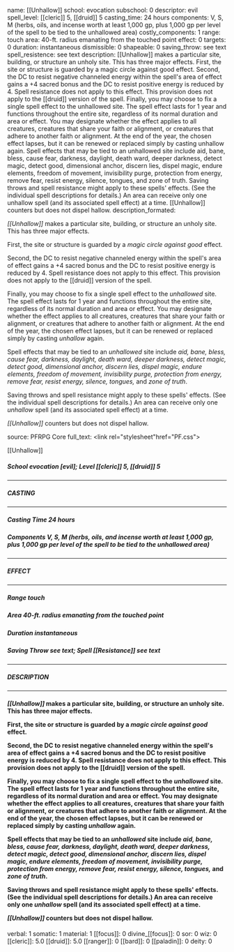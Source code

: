 name: [[Unhallow]]
school: evocation
subschool: 0
descriptor: evil
spell_level: [[cleric]] 5, [[druid]] 5
casting_time: 24 hours
components: V, S, M (herbs, oils, and incense worth at least 1,000 gp, plus 1,000 gp per level of the spell to be tied to the unhallowed area)
costly_components: 1
range: touch
area: 40-ft. radius emanating from the touched point
effect: 0
targets: 0
duration: instantaneous
dismissible: 0
shapeable: 0
saving_throw: see text
spell_resistence: see text
description: [[Unhallow]] makes a particular site, building, or structure an unholy site. This has three major effects.  First, the site or structure is guarded by a magic circle against good effect.  Second, the DC to resist negative channeled energy within the spell's area of effect gains a +4 sacred bonus and the DC to resist positive energy is reduced by 4. Spell resistance does not apply to this effect. This provision does not apply to the [[druid]] version of the spell.  Finally, you may choose to fix a single spell effect to the unhallowed site. The spell effect lasts for 1 year and functions throughout the entire site, regardless of its normal duration and area or effect. You may designate whether the effect applies to all creatures, creatures that share your faith or alignment, or creatures that adhere to another faith or alignment. At the end of the year, the chosen effect lapses, but it can be renewed or replaced simply by casting unhallow again.  Spell effects that may be tied to an unhallowed site include aid, bane, bless, cause fear, darkness, daylight, death ward, deeper darkness, detect magic, detect good, dimensional anchor, discern lies, dispel magic, endure elements, freedom of movement, invisibility purge, protection from energy, remove fear, resist energy, silence, tongues, and zone of truth.  Saving throws and spell resistance might apply to these spells' effects. (See the individual spell descriptions for details.) An area can receive only one unhallow spell (and its associated spell effect) at a time.  [[Unhallow]] counters but does not dispel hallow.
description_formated: <p><i>[[Unhallow]]</i> makes a particular site, building, or structure an unholy site. This has three major effects.</p><p>First, the site or structure is guarded by a <i>magic circle against good</i> effect.</p><p>Second, the DC to resist negative channeled energy within the spell's area of effect gains a +4 sacred bonus and the DC to resist positive energy is reduced by 4. Spell resistance does not apply to this effect. This provision does not apply to the [[druid]] version of the spell.</p><p>Finally, you may choose to fix a single spell effect to the <i><i>unhallow</i>ed</i> site. The spell effect lasts for 1 year and functions throughout the entire site, regardless of its normal duration and area or effect. You may designate whether the effect applies to all creatures, creatures that share your faith or alignment, or creatures that adhere to another faith or alignment. At the end of the year, the chosen effect lapses, but it can be renewed or replaced simply by casting <i>unhallow</i> again.</p><p>Spell effects that may be tied to an <i><i>unhallow</i>ed</i> site include <i>aid, bane, bless, cause fear, darkness, daylight, death ward, deeper darkness, detect magic, detect good, dimensional anchor, discern lies, dispel magic, endure elements, freedom of movement, invisibility purge, protection from energy, remove fear, resist energy, silence, tongues,</i> and <i>zone of truth</i>.</p><p>Saving throws and spell resistance might apply to these spells' effects. (See the individual spell descriptions for details.) An area can receive only one <i>unhallow</i> spell (and its associated spell effect) at a time.</p><p><i>[[Unhallow]]</i> counters but does not dispel hallow.</p>
source: PFRPG Core
full_text: <link rel="stylesheet"href="PF.css"><div class="heading"><p class="alignleft">[[Unhallow]]</p><div style="clear: both;"></div></div><div><h5><b>School </b>evocation [evil]; <b>Level </b>[[cleric]] 5, [[druid]] 5</h5></div><hr/><div><h5><b>CASTING</b></h5></div><hr/><div><h5><b>Casting Time </b>24 hours</h5><h5><b>Components </b>V, S, M (herbs, oils, and incense worth at least 1,000 gp, plus 1,000 gp per level of the spell to be tied to the unhallowed area)</h5></div><hr/><div><h5><b>EFFECT</b></h5></div><hr/><div><h5><b>Range </b>touch</h5><h5><b>Area </b>40-ft. radius emanating from the touched point</h5><h5><b>Duration </b>instantaneous</h5><h5><b>Saving Throw </b>see text; <b>Spell [[Resistance]] </b>see text</h5></div><hr/><div><h5><b>DESCRIPTION</b></h5></div><hr/><div><h4><p><i>[[Unhallow]]</i> makes a particular site, building, or structure an unholy site. This has three major effects.</p><p>First, the site or structure is guarded by a <i>magic circle against good</i> effect.</p><p>Second, the DC to resist negative channeled energy within the spell's area of effect gains a +4 sacred bonus and the DC to resist positive energy is reduced by 4. Spell resistance does not apply to this effect. This provision does not apply to the [[druid]] version of the spell.</p><p>Finally, you may choose to fix a single spell effect to the <i><i>unhallow</i>ed</i> site. The spell effect lasts for 1 year and functions throughout the entire site, regardless of its normal duration and area or effect. You may designate whether the effect applies to all creatures, creatures that share your faith or alignment, or creatures that adhere to another faith or alignment. At the end of the year, the chosen effect lapses, but it can be renewed or replaced simply by casting <i>unhallow</i> again.</p><p>Spell effects that may be tied to an <i><i>unhallow</i>ed</i> site include <i>aid, bane, bless, cause fear, darkness, daylight, death ward, deeper darkness, detect magic, detect good, dimensional anchor, discern lies, dispel magic, endure elements, freedom of movement, invisibility purge, protection from energy, remove fear, resist energy, silence, tongues,</i> and <i>zone of truth</i>.</p><p>Saving throws and spell resistance might apply to these spells' effects. (See the individual spell descriptions for details.) An area can receive only one <i>unhallow</i> spell (and its associated spell effect) at a time.</p><p><i>[[Unhallow]]</i> counters but does not dispel hallow.</p></h4></div>
verbal: 1
somatic: 1
material: 1
[[focus]]: 0
divine_[[focus]]: 0
sor: 0
wiz: 0
[[cleric]]: 5.0
[[druid]]: 5.0
[[ranger]]: 0
[[bard]]: 0
[[paladin]]: 0
deity: 0
